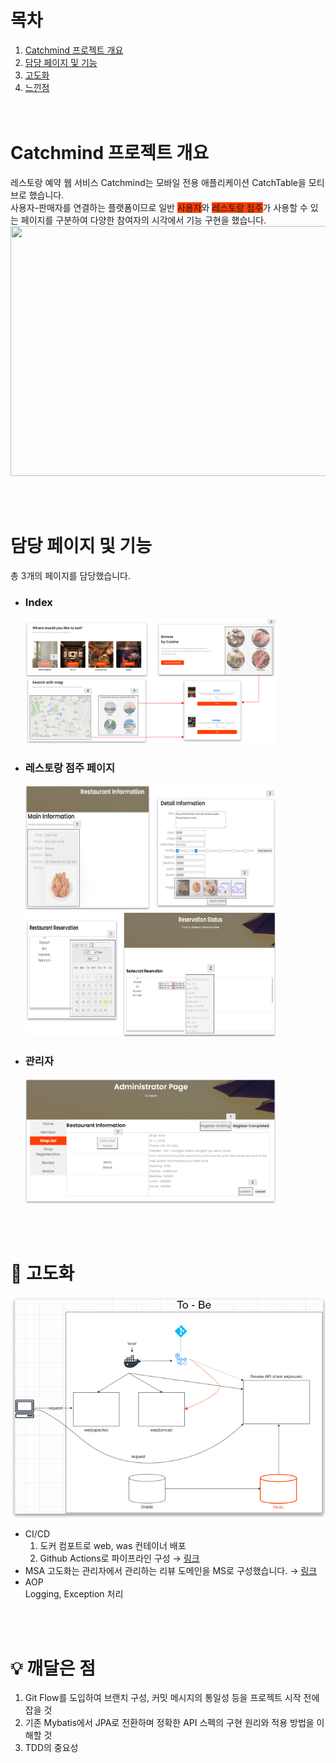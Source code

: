 # 목차
1. [Catchmind 프로젝트 개요](#Catchmind-프로젝트-개요)
2. [담당 페이지 및 기능](#담당-페이지-및-기능)
3. [고도화](#고도화)
4. [느낀점](#느낀점)  
<br/><br/>

# Catchmind 프로젝트 개요
레스토랑 예약 웹 서비스 Catchmind는 모바일 전용 애플리케이션 CatchTable을 모티브로 했습니다. <br/>
사용자-판매자를 연결하는 플랫폼이므로 일반 <span style='background-color: #FF3D00'>사용자</span>와 <span style='background-color: #FF3D00'>레스토랑 점주</span>가 사용할 수 있는 페이지를 구분하여 다양한 참여자의 시각에서 기능 구현을 했습니다. <br/>
<img src="https://github.com/jonghechoi/catchmind_springboot/assets/57426066/be1029a2-587d-446f-839b-885499b9fe2d" width="800" height="400">

<br/><br/>

# 담당 페이지 및 기능
총 3개의 페이지를 담당했습니다. 

- ### Index
  <img src="index-1.png" width="400" height="200">

- ### 레스토랑 점주 페이지
  <img src="restaurant.png" width="400" height="200">
  <img src="restaurnat_check.png" width="400" height="200">

- ### 관리자
  <img src="admin.png" width="400" height="200">

<br/><br/>

# 🚀 고도화
![msa png](msa.png)
  - CI/CD  
    1. 도커 컴포트로 web, was 컨테이너 배포
    2. Github Actions로 파이프라인 구성 → [링크](https://github.com/jonghechoi/review_msa/blob/master/.github/workflows/gradle.yml)
  - MSA
    고도화는 관리자에서 관리하는 리뷰 도메인을 MS로 구성했습니다. → [링크](https://github.com/jonghechoi/review_msa)
  - AOP  
    Logging, Exception 처리
    

<br/><br/>

# 💡 깨달은 점
  1. Git Flow를 도입하여 브랜치 구성, 커밋 메시지의 통일성 등을 프로젝트 시작 전에 잡을 것
  2. 기존 Mybatis에서 JPA로 전환하며 정확한 API 스펙의 구현 원리와 적용 방법을 이해할 것
  3. TDD의 중요성
